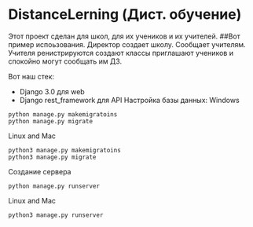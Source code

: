 # DistanceLerning (Дист. обучение)
Этот проект сделан для школ, для их учеников и их учителей.
##Вот пример испоьзования.
Директор создает школу. Сообщает учителям. Учителя ренистрируются создают классы приглашают учеников и спокойно могут сообщать им ДЗ.

Вот наш стек:
* Django 3.0 для web
* Django rest_framework для API
Настройка базы данных:
Windows
```
python manage.py makemigratoins
python manage.py migrate
```
Linux and Mac
```
python3 manage.py makemigratoins
python3 manage.py migrate
```

Создание сервера
```
python manage.py runserver
```
Linux and Mac
```
python3 manage.py runserver
```
